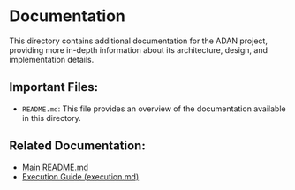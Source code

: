 # Documentation

This directory contains additional documentation for the ADAN project, providing more in-depth information about its architecture, design, and implementation details.

## Important Files:

- `README.md`: This file provides an overview of the documentation available in this directory.

## Related Documentation:

- [Main README.md](../../README.md)
- [Execution Guide (execution.md)](../execution.md)